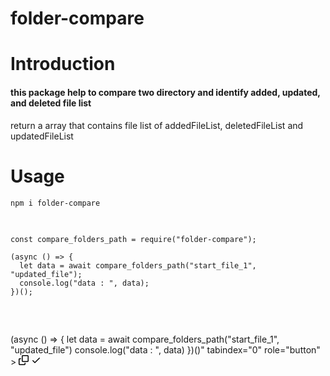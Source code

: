 ﻿# folder-compare


# Introduction
<h4>this package help to compare two directory and identify added, updated, and deleted file list </h4>
<p>return a array that contains file list of addedFileList, deletedFileList and updatedFileList</p>

# Usage
<p dir="auto">
  <code>npm i folder-compare</code>
</p>


<div
  class="highlight highlight-source-js notranslate position-relative overflow-auto"
  dir="auto"
>
  <pre>
    
    const compare_folders_path = require("folder-compare");
    
    (async () => {
      let data = await compare_folders_path("start_file_1", "updated_file");
      console.log("data : ", data);
    })();
  </pre>
  <div class="zeroclipboard-container position-absolute right-0 top-0">
    <clipboard-copy
      aria-label="Copy"
      class="ClipboardButton btn js-clipboard-copy m-2 p-0 tooltipped-no-delay"
      data-copy-feedback="Copied!"
      data-tooltip-direction="w"
      value="
const compare_folders_path = require("folder-compare")
      
(async () => {
  let data = await compare_folders_path("start_file_1", "updated_file")
  console.log("data : ", data)
})()"
      tabindex="0"
      role="button"
    >
      <svg
        aria-hidden="true"
        height="16"
        viewBox="0 0 16 16"
        version="1.1"
        width="16"
        data-view-component="true"
        class="octicon octicon-copy js-clipboard-copy-icon m-2"
      >
        <path
          d="M0 6.75C0 5.784.784 5 1.75 5h1.5a.75.75 0 0 1 0 1.5h-1.5a.25.25 0 0 0-.25.25v7.5c0 .138.112.25.25.25h7.5a.25.25 0 0 0 .25-.25v-1.5a.75.75 0 0 1 1.5 0v1.5A1.75 1.75 0 0 1 9.25 16h-7.5A1.75 1.75 0 0 1 0 14.25Z"
        ></path>
        <path
          d="M5 1.75C5 .784 5.784 0 6.75 0h7.5C15.216 0 16 .784 16 1.75v7.5A1.75 1.75 0 0 1 14.25 11h-7.5A1.75 1.75 0 0 1 5 9.25Zm1.75-.25a.25.25 0 0 0-.25.25v7.5c0 .138.112.25.25.25h7.5a.25.25 0 0 0 .25-.25v-7.5a.25.25 0 0 0-.25-.25Z"
        ></path>
      </svg>
      <svg
        aria-hidden="true"
        height="16"
        viewBox="0 0 16 16"
        version="1.1"
        width="16"
        data-view-component="true"
        class="octicon octicon-check js-clipboard-check-icon color-fg-success d-none m-2"
      >
        <path
          d="M13.78 4.22a.75.75 0 0 1 0 1.06l-7.25 7.25a.75.75 0 0 1-1.06 0L2.22 9.28a.751.751 0 0 1 .018-1.042.751.751 0 0 1 1.042-.018L6 10.94l6.72-6.72a.75.75 0 0 1 1.06 0Z"
        ></path>
      </svg>
    </clipboard-copy>
  </div>
</div>



